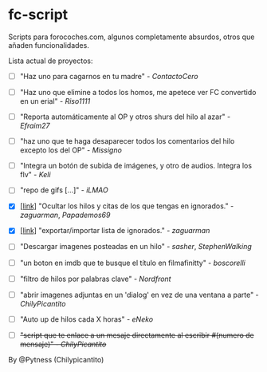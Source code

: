# fc-script

Scripts para forocoches.com, algunos completamente absurdos, otros que añaden funcionalidades.


Lista actual de proyectos:

- [ ] "Haz uno para cagarnos en tu madre" - *ContactoCero*

- [ ] "Haz uno que elimine a todos los homos, me apetece ver FC convertido en un erial" - *Riso1111*

- [ ] "Reporta automáticamente al OP y otros shurs del hilo al azar" - *Efraim27*

- [ ] "haz uno que te haga desaparecer todos los comentarios del hilo excepto los del OP" - *Missigno*

- [ ] "Integra un botón de subida de imágenes, y otro de audios. Integra los flv" - *Keli*

- [ ] "repo de gifs [...]" - *iLMAO*

- [x] [[link]](https://github.com/Pytness/fc-script/tree/improvements/src/deleteIgnoredUsersPosts) "Ocultar los hilos y citas de los que tengas en ignorados." - *zaguarman*, *Papademos69*

- [x] [[link]](https://github.com/Pytness/fc-script/tree/improvements/src/exportIgnoredUserList) "exportar/importar lista de ignorados." - *zaguarman*

- [ ] "Descargar imagenes posteadas en un hilo" - *sasher*, *StephenWalking*

- [ ] "un boton en imdb que te busque el título en filmafinitty" - *boscorelli*

- [ ] "filtro de hilos por palabras clave" - *Nordfront*

- [ ] "abrir imagenes adjuntas en un 'dialog' en vez de una ventana a parte" - *ChilyPicantito*

- [ ] "Auto up de hilos cada X horas" - *eNeko*

- [ ] ~~"script que te enlace a un mesaje directamente al escribir #(numero de mensaje)" - *ChilyPicantito*~~


By @Pytness (Chilypicantito)
